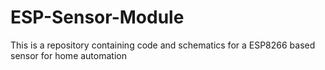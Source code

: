 # ESP-Sensor-Module
This is a repository containing code and schematics for a ESP8266 based sensor for home automation
